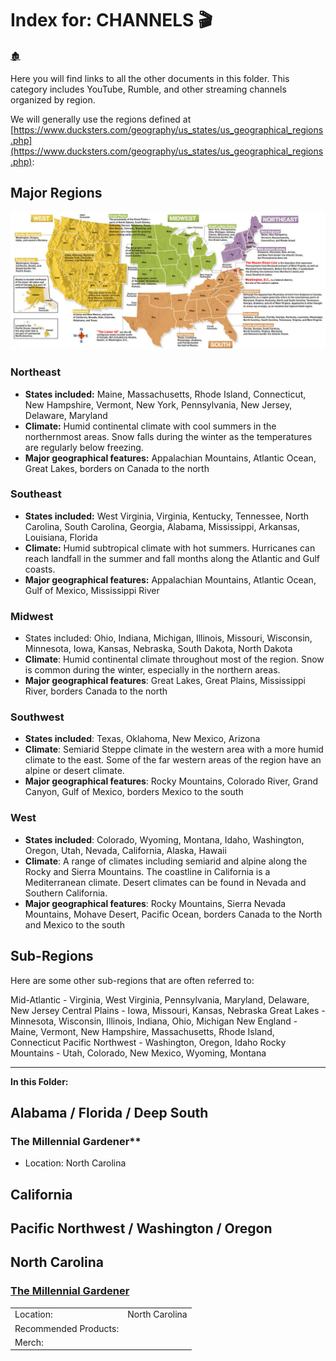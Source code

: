 # Index for: CHANNELS 🎬

[🏚️](../README.md)

Here you will find links to all the other documents in this folder. This category includes YouTube, Rumble, and other streaming channels organized by region.

We will generally use the regions defined at [https://www.ducksters.com/geography/us_states/us_geographical_regions.php](https://www.ducksters.com/geography/us_states/us_geographical_regions.php):

## Major Regions

![Major US Regions map from VividMaps.com](/_pix/map-us-regions-vivid.jpg)


### Northeast

- **States included:** Maine, Massachusetts, Rhode Island, Connecticut, New Hampshire, Vermont, New York, Pennsylvania, New Jersey, Delaware, Maryland
- **Climate:** Humid continental climate with cool summers in the northernmost areas. Snow falls during the winter as the temperatures are regularly below freezing.
- **Major geographical features:** Appalachian Mountains, Atlantic Ocean, Great Lakes, borders on Canada to the north

### Southeast

- **States included:** West Virginia, Virginia, Kentucky, Tennessee, North Carolina, South Carolina, Georgia, Alabama, Mississippi, Arkansas, Louisiana, Florida
- **Climate:** Humid subtropical climate with hot summers. Hurricanes can reach landfall in the summer and fall months along the Atlantic and Gulf coasts.
- **Major geographical features:** Appalachian Mountains, Atlantic Ocean, Gulf of Mexico, Mississippi River

### Midwest

- States included: Ohio, Indiana, Michigan, Illinois, Missouri, Wisconsin, Minnesota, Iowa, Kansas, Nebraska, South Dakota, North Dakota
- **Climate**: Humid continental climate throughout most of the region. Snow is common during the winter, especially in the northern areas.
- **Major geographical features**: Great Lakes, Great Plains, Mississippi River, borders Canada to the north

### Southwest

- **States included**: Texas, Oklahoma, New Mexico, Arizona
- **Climate**: Semiarid Steppe climate in the western area with a more humid climate to the east. Some of the far western areas of the region have an alpine or desert climate.
- **Major geographical features**: Rocky Mountains, Colorado River, Grand Canyon, Gulf of Mexico, borders Mexico to the south

### West

- **States included**: Colorado, Wyoming, Montana, Idaho, Washington, Oregon, Utah, Nevada, California, Alaska, Hawaii
- **Climate**: A range of climates including semiarid and alpine along the Rocky and Sierra Mountains. The coastline in California is a Mediterranean climate. Desert climates can be found in Nevada and Southern California.
- **Major geographical features**: Rocky Mountains, Sierra Nevada Mountains, Mohave Desert, Pacific Ocean, borders Canada to the North and Mexico to the south

## Sub-Regions

Here are some other sub-regions that are often referred to:

Mid-Atlantic - Virginia, West Virginia, Pennsylvania, Maryland, Delaware, New Jersey
Central Plains - Iowa, Missouri, Kansas, Nebraska
Great Lakes - Minnesota, Wisconsin, Illinois, Indiana, Ohio, Michigan
New England - Maine, Vermont, New Hampshire, Massachusetts, Rhode Island, Connecticut
Pacific Northwest - Washington, Oregon, Idaho
Rocky Mountains - Utah, Colorado, New Mexico, Wyoming, Montana


---

**In this Folder:**

## Alabama / Florida / Deep South




### The Millennial Gardener**

- Location: North Carolina 

## California



## Pacific Northwest / Washington / Oregon


## North Carolina

### [The Millennial Gardener](https://www.youtube.com/@TheMillennialGardener)

|                       |                |
| --------------------- | -------------- |
| Location:             | North Carolina |
| Recommended Products: |                |
| Merch:                |                |


